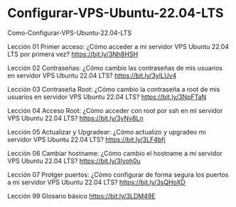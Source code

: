 # Configurar-VPS-Ubuntu-22.04-LTS
Como-Configurar-VPS-Ubuntu-22.04-LTS

Lección 01 Primer acceso: ¿Cómo acceder a mi servidor VPS Ubuntu 22.04 LTS por primera vez?
https://bit.ly/3Nh8HSH

Lección 02 Contraseñas: ¿Cómo cambio las contraseñas de mis usuarios en servidor VPS Ubuntu 22.04 LTS?
https://bit.ly/3yILUv4

Lección 03 Contraseña Root: ¿Cómo cambio la contraseña a root de mis usuarios en servidor VPS Ubuntu 22.04 LTS?
https://bit.ly/3NpFTaN

Lección 04 Acceso Root: ¿Cómo acceder con root por ssh en mi servidor VPS Ubuntu 22.04 LTS?
https://bit.ly/3yNv8Ln

Lección 05 Actualizar y Upgradear: ¿Cómo actualizo y upgradeo mi servidor VPS Ubuntu 22.04 LTS? 
https://bit.ly/3LF4bfj

Lección 06 Cambiar hostname: ¿Cómo cambio el hostname a mi servidor VPS Ubuntu 22.04 LTS?
https://bit.ly/3lyoh0u

Lección 07 Protger puertos: ¿Cómo configurar de forma segura los puertos a mi servidor VPS Ubuntu 22.04 LTS?
https://bit.ly/3sQHoXD

Lección 99 Glosario básico
https://bit.ly/3LDM49E
